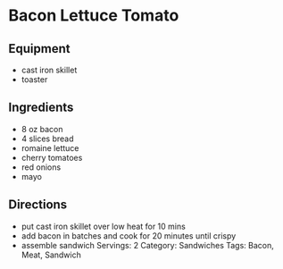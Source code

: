 # Bacon Lettuce Tomato
## Equipment
- cast iron skillet
- toaster
## Ingredients
- 8 oz bacon
- 4 slices bread
- romaine lettuce
- cherry tomatoes
- red onions
- mayo
## Directions
- put cast iron skillet over low heat for 10 mins
- add bacon in batches and cook for 20 minutes until crispy
- assemble sandwich
Servings: 2
Category: Sandwiches
Tags: Bacon, Meat, Sandwich
